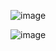 ![image](https://github.com/Rafhaelslv/Pr-_P2_BD/assets/127260453/1243c856-0a58-4e28-94f1-bca2ab7330ac)


![image](https://github.com/Rafhaelslv/Pr-_P2_BD/assets/127260453/a00d3539-c1d9-443d-8011-fc8cc1a7ba90)
